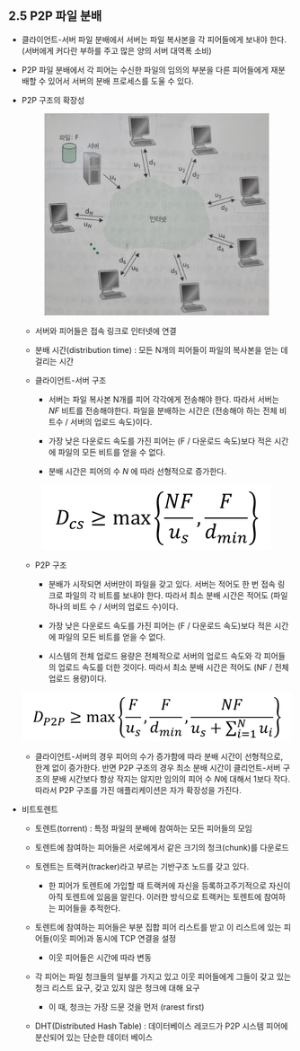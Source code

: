 ## 2.5 P2P 파일 분배

* 클라이언트-서버 파일 분배에서 서버는 파일 복사본을 각 피어들에게 보내야 한다. (서버에게 커다란 부하를 주고 많은 양의 서버 대역폭 소비)

* P2P 파일 분배에서 각 피어는 수신한 파일의 임의의 부분을 다른 피어들에게 재분배할 수 있어서 서버의 분배 프로세스를 도울 수 있다.

* P2P 구조의 확장성

  <p align="center"><img src="./img/img2.jpg" width="400px"></p>

  * 서버와 피어들은 접속 링크로 인터넷에 연결

  * 분배 시간(distribution time) : 모든 N개의 피어들이 파일의 복사본을 얻는 데 걸리는 시간

  * 클라이언트-서버 구조

    * 서버는 파일 복사본 N개를 피어 각각에게 전송해야 한다. 따라서 서버는 *NF* 비트를 전송해야한다. 파일을 분배하는 시간은 (전송해야 하는 전체 비트수 / 서버의 업로드 속도)이다.
    
    * 가장 낮은 다운로드 속도를 가진 피어는 (F / 다운로드 속도)보다 적은 시간에 파일의 모든 비트를 얻을 수 없다.
    
    * 분배 시간은 피어의 수 *N* 에 따라 선형적으로 증가한다.
    
  <p align="center"><img src="./img/img3.png"></p>
  
    * P2P 구조	
  
        * 분배가 시작되면 서버만이 파일을 갖고 있다. 서버는 적어도 한 번 접속 링크로 파일의 각 비트를 보내야 한다. 따라서 최소 분배 시간은 적어도 (파일 하나의 비트 수 / 서버의 업로드 수)이다. 
        
        * 가장 낮은 다운로드 속도를 가진 피어는 (F / 다운로드 속도)보다 적은 시간에 파일의 모든 비트를 얻을 수 없다.
        
        * 시스템의 전체 업로드 용량은 전체적으로 서버의 업로드 속도와 각 피어들의 업로드 속도를 더한 것이다. 따라서 최소 분배 시간은 적어도 (NF / 전체 업로드 용량)이다.
  
  <p align="center"><img src="./img/img4.png"></p>

  * 클라이언트-서버의 경우 피어의 수가 증가함에 따라 분배 시간이 선형적으로, 한계 없이 증가한다. 반면 P2P 구조의 경우 최소 분배 시간이 클리언트-서버 구조의 분배 시간보다 항상 작지는 않지만 임의의 피어 수 *N*에 대해서 1보다 작다. 따라서 P2P 구조를 가진 애플리케이션은 자가 확장성을 가진다.

* 비트토렌트

  * 토렌트(torrent) : 특정 파일의 분배에 참여하는 모든 피어들의 모임
  
  * 토렌트에 참여하는 피어들은 서로에게서 같은 크기의 청크(chunk)를 다운로드

  * 토렌트는 트랙커(tracker)라고 부르는 기반구조 노드를 갖고 있다.

    * 한 피어가 토렌트에 가입할 때 트랙커에 자신을 등록하고주기적으로 자신이 아직 토렌트에 있음을 알린다. 이러한 방식으로 트랙커는 토렌트에 참여하는 피어들을 추적한다.

  * 토렌트에 참여하는 피어들은 부분 집합 피어 리스트를 받고 이 리스트에 있는 피어들(이웃 피어)과 동시에 TCP 연결을 설정
  
    * 이웃 피어들은 시간에 따라 변동

  * 각 피어는 파일 청크들의 일부를 가지고 있고 이웃 피어들에게 그들이 갖고 있는 청크 리스트 요구, 갖고 있지 않은 청크에 대해 요구

    * 이 때, 청크는 가장 드문 것을 먼저 (rarest first)

  * DHT(Distributed Hash Table) : 데이터베이스 레코드가 P2P 시스템 피어에 분산되어 있는 단순한 데이터 베이스
